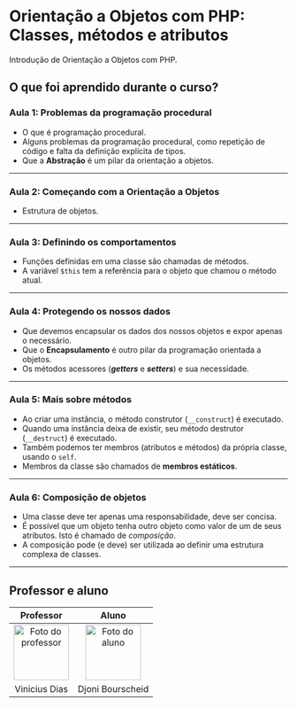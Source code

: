 # Orientação a Objetos com PHP: Classes, métodos e atributos

Introdução de  Orientação a Objetos com PHP.  

## O que foi aprendido durante o curso?

### Aula 1: Problemas da programação procedural

- O que é programação procedural.
- Alguns problemas da programação procedural, como repetição de código e falta da definição explícita de tipos.
- Que a **Abstração** é um pilar da orientação a objetos.

---

### Aula 2: Começando com a Orientação a Objetos

- Estrutura de objetos.

---

### Aula 3: Definindo os comportamentos

- Funções definidas em uma classe são chamadas de métodos.
- A variável `$this` tem a referência para o objeto que chamou o método atual.

---

### Aula 4: Protegendo os nossos dados

- Que devemos encapsular os dados dos nossos objetos e expor apenas o necessário.
- Que o **Encapsulamento** é outro pilar da programação orientada a objetos.
- Os métodos acessores (***getters*** e ***setters***) e sua necessidade.

---

### Aula 5: Mais sobre métodos

- Ao criar uma instância, o método construtor (`__construct`) é executado.
- Quando uma instância deixa de existir, seu método destrutor (`__destruct`) é executado.
- Também podemos ter membros (atributos e métodos) da própria classe, usando o `self`.
- Membros da classe são chamados de **membros estáticos**.

---

### Aula 6: Composição de objetos

- Uma classe deve ter apenas uma responsabilidade, deve ser concisa.
- É possível que um objeto tenha outro objeto como valor de um de seus atributos. Isto é chamado de *composição*.
- A composição pode (e deve) ser utilizada ao definir uma estrutura complexa de classes.

---

## Professor e aluno

Professor | Aluno
:---:     | :---:
<a href="https://github.com/cviniciussdias" target="_blank" rel="noopener noreferrer"><img width="100" height="100" src="https://github.com/cviniciussdias.png" alt="Foto do professor" title="Foto do professor"></a> | <a href="https://github.com/djonibourscheid" target="_blank" rel="noopener noreferrer"><img width="100" height="100" src="https://github.com/djonibourscheid.png" alt="Foto do aluno" title="Foto do aluno"></a>
Vinicius Dias | Djoni Bourscheid
